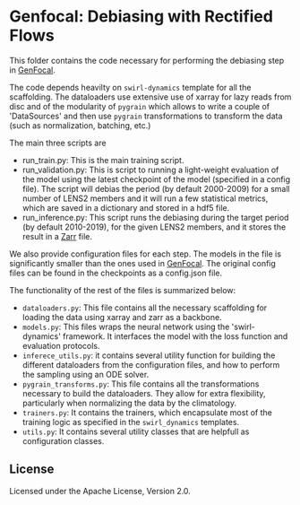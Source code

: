 # Genfocal: Debiasing with Rectified Flows

This folder contains the code necessary for performing the debiasing step in
[GenFocal](https://arxiv.org/abs/2412.08079).

The code depends heavilty on `swirl-dynamics` template for all the scaffolding.
The dataloaders use extensive use of xarray for lazy reads from disc and of the
modularity of `pygrain` which allows to write a couple of 'DataSources' and then
use `pygrain` transformations to transform the data (such as normalization,
batching, etc.)

The main three scripts are
 - run_train.py: This is the main training script.
 - run_validation.py: This is script to running a light-weight evaluation of
    the model using the latest checkpoint of the model (specified in a config
    file). The script will debias the period (by default 2000-2009) for a small
    number of LENS2 members and it will run a few statistical metrics, which are
    saved in a dictionary and stored in a hdf5 file.
 - run_inference.py: This script runs the debiasing during the target period
    (by default 2010-2019), for the given LENS2 members, and it stores the
    result in a [Zarr](https://zarr.dev/) file.

We also provide configuration files for each step. The models in the file is
significantly smaller than the ones used in [GenFocal](https://arxiv.org/abs/2412.08079).
The original config files can be found in the checkpoints as a config.json file.

The functionality of the rest of the files is summarized below:
 - `dataloaders.py`: This file contains all the necessary scaffolding for
    loading the data using xarray and zarr as a backbone.
 - `models.py`: This files wraps the neural network using the 'swirl-dynamics'
    framework. It interfaces the model with the loss function and evaluation
    protocols.
 - `inferece_utils.py`: it contains several utility function for building the
    different dataloaders from the configuration files, and how to perform the
    sampling using an ODE solver.
 - `pygrain_transforms.py`: This file contains all the transformations necessary
    to build the dataloaders. They allow for extra flexibility, particularly
    when normalizing the data by the climatology.
 - `trainers.py`: It contains the trainers, which encapsulate most of the
    training logic as specified in the `swirl_dynamics` templates.
 - `utils.py`: It contains several utility classes that are helpfull as
    configuration classes.

## License

Licensed under the Apache License, Version 2.0.